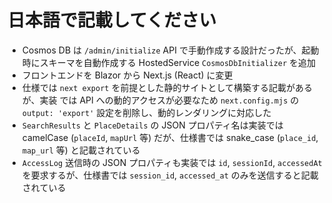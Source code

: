 # 日本語で記載してください

- Cosmos DB は `/admin/initialize` API で手動作成する設計だったが、起動時にスキーマを自動作成する HostedService `CosmosDbInitializer` を追加
- フロントエンドを Blazor から Next.js (React) に変更
- 仕様では `next export` を前提とした静的サイトとして構築する記載があるが、実装
  では API への動的アクセスが必要なため `next.config.mjs` の `output: 'export'`
  設定を削除し、動的レンダリングに対応した
- `SearchResults` と `PlaceDetails` の JSON プロパティ名は実装では camelCase
  (`placeId`, `mapUrl` 等) だが、仕様書では snake_case (`place_id`, `map_url` 等)
  と記載されている
- `AccessLog` 送信時の JSON プロパティも実装では `id`, `sessionId`, `accessedAt`
  を要求するが、仕様書では `session_id`, `accessed_at` のみを送信すると記載
  されている
